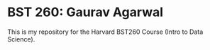 # BST 260: Gaurav Agarwal

This is my repository for the Harvard BST260 Course (Intro to Data Science).
